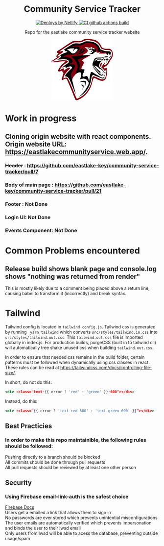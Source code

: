 <h1 align="center">Community Service Tracker</h1>

<p align="center">
                
  <a href="https://www.netlify.com">
    <img src="https://www.netlify.com/img/global/badges/netlify-color-accent.svg" alt="Deploys by Netlify" />
  </a>
  
  <a href="https://github.com/eastlake-key/community-service-tracker/workflows/CI/badge.svg">
    <img src="https://github.com/eastlake-key/community-service-tracker/workflows/CI/badge.svg" alt="CI github actions build" />
  </a>
  
</p>

<p align="center">
   Repo for the eastlake community service tracker website
</p>

<p align="center">
   <img src="./Docs/images/wolflogo.png" width="200" height="200" />
</p>

# Work in progress 
## Cloning origin website with react components. Origin website URL: https://eastlakecommunityservice.web.app/.
### ~~Header~~ : https://github.com/eastlake-key/community-service-tracker/pull/7
### ~~Body of main page~~ : https://github.com/eastlake-key/community-service-tracker/pull/21
### Footer : Not Done
### Login UI: Not Done
### Events Component: Not Done

# Common Problems encountered 
## Release build shows blank page and console.log shows "nothing was returned from render"
This is mostly likely due to a comment being placed above a return line, causing babel to transform it (incorrectly) and break syntax.

# Tailwind
Tailwind config is located in ```tailwind.config.js```. Tailwind css is generated by running ``` yarn tailwind``` which converts ```src/styles/tailwind.in.css``` into ```src/styles/tailwind.out.css```. This ```tailwind.out.css``` file is imported globally in index.js. For production builds, purgeCSS (built in to tailwind cli) will automatically tree shake unused css when building ```tailwind.out.css```.

In order to ensure that needed css remains in the build folder, certain patterns must be followed when dynamically using css classes in react. These rules can be read at https://tailwindcss.com/docs/controlling-file-size/. 

In short, do not do this:
```jsx
<div :class="text-{{ error ? 'red' : 'green' }}-600"></div>
```
Instead, do this: 
```jsx
<div :class="{{ error ? 'text-red-600' : 'text-green-600' }}"></div>
```

## Best Practicies
### In order to make this repo maintainible, the following rules should be followed: 
Pushing directly to a branch should be blocked <br>
All commits should be done through pull requests <br>
All pull requests should be reviewed by at least one other person <br>
 
## Security

### Using Firebase email-link-auth is the safest choice
<a href = "https://firebase.google.com/docs/auth/web/email-link-auth">Firebase Docs</a> <br>
Users get a emailed a link that allows them to sign in <br>
No passwords are ever stored which prevents unintential misconfigurations <br>
The user emails are automatically verified which prevents impersonation and binds the user to their lwsd email <br>
Only users from lwsd will be able to acess the database,  preventing outside usage/spam <br>


